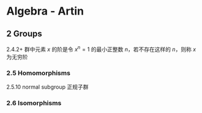 # Algebra - Artin

## 2 Groups

2.4.2+ 群中元素 $x$ 的阶是令 $x^n=1$ 的最小正整数 $n$，若不存在这样的 $n$，则称 $x$ 为无穷阶

### 2.5 Homomorphisms

2.5.10 normal subgroup 正规子群

### 2.6 Isomorphisms

